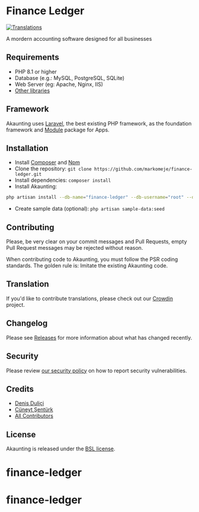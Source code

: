 ﻿# Finance Ledger

[![Translations](https://badges.crowdin.net/markomeje/localized.svg)](https://crowdin.com/project/akaunting)

A mordern accounting software designed for all businesses

## Requirements

* PHP 8.1 or higher
* Database (e.g.: MySQL, PostgreSQL, SQLite)
* Web Server (eg: Apache, Nginx, IIS)
* [Other libraries](https://akaunting.com/hc/docs/on-premise/requirements/)

## Framework

Akaunting uses [Laravel](http://laravel.com), the best existing PHP framework, as the foundation framework and [Module](https://github.com/markomeje/module) package for Apps.

## Installation

* Install [Composer](https://getcomposer.org/download) and [Npm](https://nodejs.org/en/download)
* Clone the repository: `git clone https://github.com/markomeje/finance-ledger.git`
* Install dependencies: `composer install`
* Install Akaunting:

```bash
php artisan install --db-name="finance-ledger" --db-username="root" --db-password="" --admin-email="admin@company.com" --admin-password="123456"
```

* Create sample data (optional): `php artisan sample-data:seed`

## Contributing

Please, be very clear on your commit messages and Pull Requests, empty Pull Request messages may be rejected without reason.

When contributing code to Akaunting, you must follow the PSR coding standards. The golden rule is: Imitate the existing Akaunting code.

## Translation

If you'd like to contribute translations, please check out our [Crowdin](https://crowdin.com/project/akaunting) project.

## Changelog

Please see [Releases](../../releases) for more information about what has changed recently.

## Security

Please review [our security policy](https://github.com/markomeje/finance-ledger/security/policy) on how to report security vulnerabilities.

## Credits

* [Denis Duliçi](https://github.com/denisdulici)
* [Cüneyt Şentürk](https://github.com/cuneytsenturk)
* [All Contributors](../../contributors)

## License

Akaunting is released under the [BSL license](LICENSE.txt).
# finance-ledger
# finance-ledger
